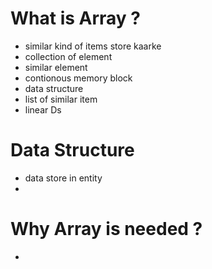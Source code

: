 # What is Array ?
- similar kind of items store kaarke
- collection of element
- similar element
- contionous memory block
- data structure
- list of similar item
- linear Ds

# Data Structure
- data store in entity 
- 

# Why Array is needed ?
- 
